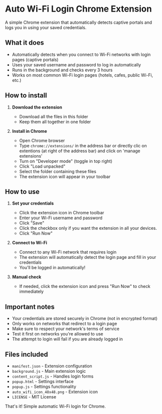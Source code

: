 # Auto Wi-Fi Login Chrome Extension

A simple Chrome extension that automatically detects captive portals and logs you in using your saved credentials.

## What it does
- Automatically detects when you connect to Wi-Fi networks with login pages (captive portals)
- Uses your saved username and password to log in automatically
- Runs in the background and checks every 3 hours
- Works on most common Wi-Fi login pages (hotels, cafes, public Wi-Fi, etc.)

## How to install

1. **Download the extension**
   - Download all the files in this folder
   - Keep them all together in one folder

2. **Install in Chrome**
   - Open Chrome browser
   - Type `chrome://extensions/` in the address bar or directly clic on extentions (at right of the address bar) and click on 'manage extensions'
   - Turn on "Developer mode" (toggle in top right)
   - Click "Load unpacked"
   - Select the folder containing these files
   - The extension icon will appear in your toolbar

## How to use

1. **Set your credentials**
   - Click the extension icon in Chrome toolbar
   - Enter your Wi-Fi username and password
   - Click "Save"
   - Click the checkbox only if you want the extension in all your devices.
   - Click "Run Now"

2. **Connect to Wi-Fi**
   - Connect to any Wi-Fi network that requires login
   - The extension will automatically detect the login page and fill in your credentials
   - You'll be logged in automatically!

3. **Manual check**
   - If needed, click the extension icon and press "Run Now" to check immediately

## Important notes
- Your credentials are stored securely in Chrome (not in encrypted format)
- Only works on networks that redirect to a login page
- Make sure to respect your network's terms of service
- Test it first on networks you're allowed to use
- The attempt to login will fail if you are already logged in

## Files included
- `manifest.json` - Extension configuration
- `background.js` - Main extension logic
- `content_script.js` - Handles login forms
- `popup.html` - Settings interface
- `popup.js` - Settings functionality
- `auto_wifi_icon_48x48.png` - Extension icon
- `LICENSE` - MIT License

That's it! Simple automatic Wi-Fi login for Chrome.
